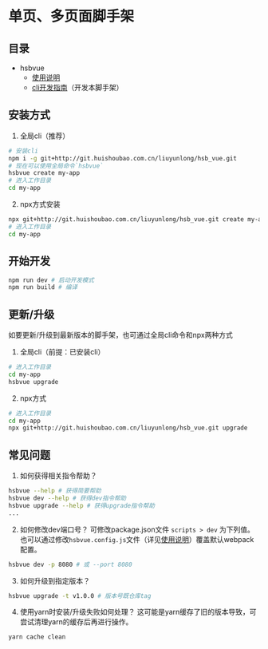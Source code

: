# 单页、多页面脚手架

## 目录

* hsbvue
  * [使用说明](docs/USER.md)
  * [cli开发指南](docs/DEVELOPER.md)（开发本脚手架）



## 安装方式

1. 全局cli（推荐）
```bash
# 安装cli
npm i -g git+http://git.huishoubao.com.cn/liuyunlong/hsb_vue.git
# 现在可以使用全局命令`hsbvue`
hsbvue create my-app
# 进入工作目录
cd my-app
```

 

2. npx方式安装
```bash
npx git+http://git.huishoubao.com.cn/liuyunlong/hsb_vue.git create my-app
# 进入工作目录
cd my-app
```



## 开始开发

```bash
npm run dev # 启动开发模式
npm run build # 编译
```



## 更新/升级

如要更新/升级到最新版本的脚手架，也可通过全局cli命令和npx两种方式

1. 全局cli（前提：已安装cli）
```bash
# 进入工作目录
cd my-app
hsbvue upgrade
```

 

2. npx方式
```bash
# 进入工作目录
cd my-app
npx git+http://git.huishoubao.com.cn/liuyunlong/hsb_vue.git upgrade
```



## 常见问题

1. 如何获得相关指令帮助？
```bash
hsbvue --help # 获得简要帮助
hsbvue dev --help # 获得dev指令帮助
hsbvue upgrade --help # 获得upgrade指令帮助
...
```

 

2. 如何修改dev端口号？
可修改package.json文件 `scripts > dev` 为下列值。也可以通过修改`hsbvue.config.js`文件（详见[使用说明](docs/USER.md)）覆盖默认webpack配置。
```bash
hsbvue dev -p 8080 # 或 --port 8080
```

 

3. 如何升级到指定版本？
```bash
hsbvue upgrade -t v1.0.0 # 版本号既仓库tag
```



4. 使用yarn时安装/升级失败如何处理？
这可能是yarn缓存了旧的版本导致，可尝试清理yarn的缓存后再进行操作。
```bash
yarn cache clean
```



